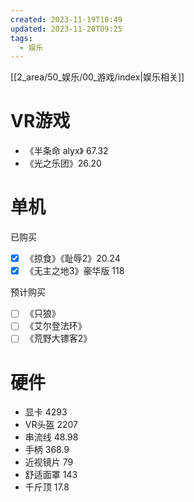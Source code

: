 ```yaml
---
created: 2023-11-19T10:49
updated: 2023-11-20T09:25
tags:
  - 娱乐
---
```

[[2_area/50_娱乐/00_游戏/index|娱乐相关]]
# VR游戏
- 《半条命 alyx》 67.32
- 《光之乐团》26.20

# 单机
已购买
- [x] 《掠食》《耻辱2》20.24
- [x] 《无主之地3》豪华版 118

预计购买
- [ ] 《只狼》
- [ ] 《艾尔登法环》
- [ ] 《荒野大镖客2》

# 硬件
- 显卡 4293
- VR头盔 2207
- 串流线 48.98
- 手柄 368.9
- 近视镜片 79
- 舒适面罩 143
- 千斤顶 17.8